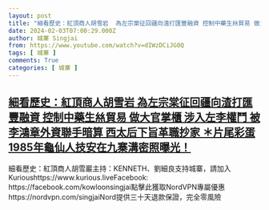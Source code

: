 ```yaml
---
layout: post
title: "細看歷史：紅頂商人胡雪岩  為左宗棠征回疆向渣打匯豐融資 控制中藥生𢇁貿易 做大官掌櫃 涉入左李權鬥 被李鴻章外資聯手暗算 西太后下旨革職抄家 ＊片尾彩蛋1985年龜仙人技安在九寨溝密照曝光！"
date: 2024-02-03T07:00:29.000Z
author: 城寨 Singjai
from: https://www.youtube.com/watch?v=dIWzDCiJG0Q
tags: [ 城寨 ]
comments: True
categories: [ 城寨 ]
---
```

<!--1706943629000-->
[細看歷史：紅頂商人胡雪岩  為左宗棠征回疆向渣打匯豐融資 控制中藥生𢇁貿易 做大官掌櫃 涉入左李權鬥 被李鴻章外資聯手暗算 西太后下旨革職抄家 ＊片尾彩蛋1985年龜仙人技安在九寨溝密照曝光！](https://www.youtube.com/watch?v=dIWzDCiJG0Q)
------

<div>
細看歷史：紅頂商人胡雪巖主持：KENNETH、劉細良支持城寨，請加入Kurioushttps://www.kurious.liveFacebook: https://facebook.com/kowloonsingjai點擊此獲取NordVPN專屬優惠  https://nordvpn.com/singjaiNord提供三十天退款保證，完全零風險
</div>

